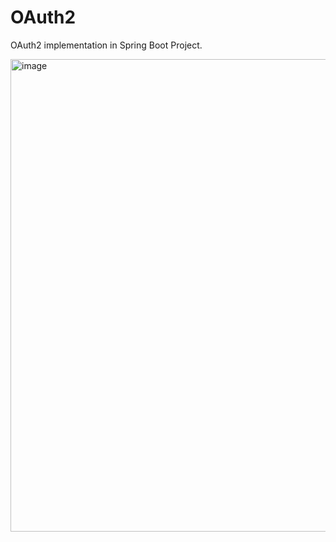 # OAuth2
OAuth2 implementation in Spring Boot Project.

<img width="716" height="756" alt="image" src="https://github.com/user-attachments/assets/e7574549-7551-45a5-915b-ed8d90ba5586" />
